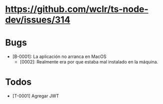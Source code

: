 # https://github.com/wclr/ts-node-dev/issues/314


# Bugs
- [B-0001]: La aplicación no arranca en MacOS
  - [0002]: Realmente era por que estaba mal instalado en la máquina.


# Todos
- [T-0001] Agregar JWT